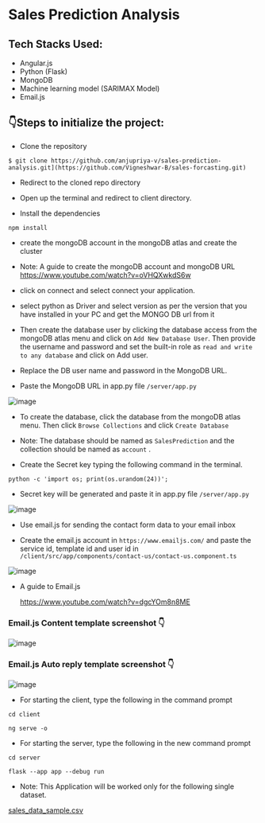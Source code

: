 # Sales Prediction Analysis

## Tech Stacks Used:

- Angular.js
- Python (Flask)
- MongoDB
- Machine learning model (SARIMAX Model)
- Email.js 




## :point_down:Steps to initialize the project:

- Clone the repository

```
$ git clone https://github.com/anjupriya-v/sales-prediction-analysis.git](https://github.com/Vigneshwar-B/sales-forcasting.git)
```

- Redirect to the cloned repo directory

- Open up the terminal and redirect to client directory.

- Install the dependencies

```
npm install
```

- create the mongoDB account in the mongoDB atlas and create the cluster

- Note: A guide to create the mongoDB account and mongoDB URL
  https://www.youtube.com/watch?v=oVHQXwkdS6w


- click on connect and select connect your application.

- select python as Driver and select version as per the version that you have installed in your PC and get the MONGO DB url from it

- Then create the database user by clicking the database access from the mongoDB atlas menu and click on `Add New Database User`. Then provide the username and password and set the built-in role as `read and write to any database` and click on Add user.

- Replace the DB user name and password in the MongoDB URL.

- Paste the MongoDB URL in app.py file `/server/app.py`

![image](https://user-images.githubusercontent.com/84177086/211177985-2f65f5ac-bf7a-436a-9470-e381841e6fdc.png)

- To create the database, click the database from the mongoDB atlas menu. Then click `Browse Collections` and click `Create Database`

- Note: The database should be named as `SalesPrediction` and  the collection should be named as `account` .

- Create the Secret key typing the following command in the terminal.

```
python -c 'import os; print(os.urandom(24))';
```

- Secret key will be generated and paste it in app.py file `/server/app.py`

![image](https://user-images.githubusercontent.com/84177086/211178109-65428e1a-c945-4033-b28f-87ea1ffe7f58.png)

- Use email.js for sending the contact form data to your email inbox

- Create the email.js account in `https://www.emailjs.com/` and paste the service id, template id and user id in `/client/src/app/components/contact-us/contact-us.component.ts`

![image](https://user-images.githubusercontent.com/84177086/211178227-ee5ff76c-3bd4-4408-af31-bb505fd8a228.png)

- A guide to Email.js

  https://www.youtube.com/watch?v=dgcYOm8n8ME

### Email.js Content template screenshot 👇

![image](https://user-images.githubusercontent.com/84177086/211178340-f9ddba76-db86-4405-bfef-d2a66d6043d3.png)

### Email.js Auto reply template screenshot 👇

![image](https://user-images.githubusercontent.com/84177086/211178388-403e071b-5ca8-4261-9aec-944d9193afac.png)


- For starting the client, type the following in the command prompt

```
cd client 
```
```
ng serve -o
```

- For starting the server, type the following in the new command prompt

```
cd server
```
```
flask --app app --debug run
```

- Note: This Application will be worked only for the following single dataset.

[sales_data_sample.csv](https://github.com/anjupriya-v/sales-prediction-analysis/files/10367624/sales_data_sample.csv)


